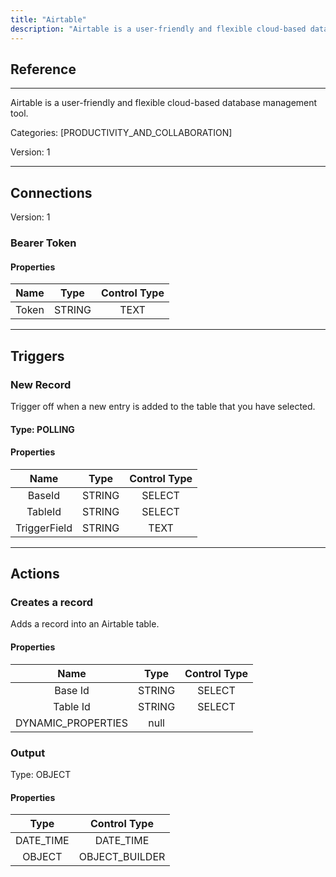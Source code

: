 ```yaml
---
title: "Airtable"
description: "Airtable is a user-friendly and flexible cloud-based database management tool."
---
```

## Reference
<hr />

Airtable is a user-friendly and flexible cloud-based database management tool.

Categories: [PRODUCTIVITY_AND_COLLABORATION]

Version: 1

<hr />



## Connections

Version: 1


### Bearer Token

#### Properties

|      Name      |     Type     |     Control Type     |
|:--------------:|:------------:|:--------------------:|
| Token | STRING | TEXT  |





<hr />



## Triggers


### New Record
Trigger off when a new entry is added to the table that you have selected.

#### Type: POLLING
#### Properties

|      Name      |     Type     |     Control Type     |
|:--------------:|:------------:|:--------------------:|
| BaseId | STRING | SELECT  |
| TableId | STRING | SELECT  |
| TriggerField | STRING | TEXT  |





<hr />



## Actions


### Creates a record
Adds a record into an Airtable table.

#### Properties

|      Name      |     Type     |     Control Type     |
|:--------------:|:------------:|:--------------------:|
| Base Id | STRING | SELECT  |
| Table Id | STRING | SELECT  |
| DYNAMIC_PROPERTIES | null  |


### Output



Type: OBJECT

#### Properties

|     Type     |     Control Type     |
|:------------:|:--------------------:|
| DATE_TIME | DATE_TIME  |
| OBJECT | OBJECT_BUILDER  |





